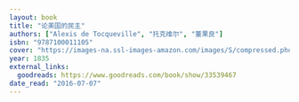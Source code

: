 ```yaml
---
layout: book
title: "论美国的民主"
authors: ["Alexis de Tocqueville", "托克维尔", "董果良"]
isbn: "9787100011105"
cover: "https://images-na.ssl-images-amazon.com/images/S/compressed.photo.goodreads.com/books/1482329641i/33539467.jpg"
year: 1835
external_links:
  goodreads: https://www.goodreads.com/book/show/33539467
date_read: "2016-07-07"
---
```

